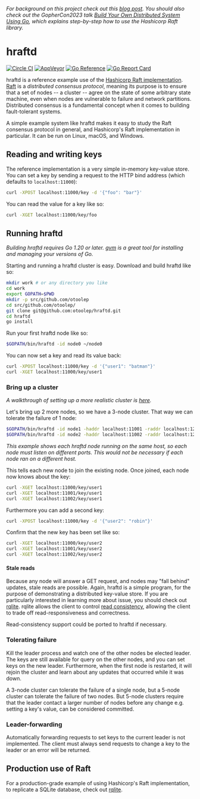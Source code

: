 _For background on this project check out this [blog post](http://www.philipotoole.com/building-a-distributed-key-value-store-using-raft/). You should also check out the GopherCon2023 talk [Build Your Own Distributed System Using Go](https://www.youtube.com/watch?v=8XbxQ1Epi5w), which explains step-by-step how to use the Hashicorp Raft library._


hraftd
======
[![Circle CI](https://circleci.com/gh/otoolep/hraftd/tree/master.svg?style=svg)](https://circleci.com/gh/otoolep/hraftd/tree/master)
[![AppVeyor](https://ci.appveyor.com/api/projects/status/github/otoolep/hraftd?branch=master&svg=true)](https://ci.appveyor.com/project/otoolep/hraftd)
[![Go Reference](https://pkg.go.dev/badge/github.com/otoolep/hraftd.svg)](https://pkg.go.dev/github.com/otoolep/hraftd)
[![Go Report Card](https://goreportcard.com/badge/github.com/otoolep/hraftd)](https://goreportcard.com/report/github.com/otoolep/hraftd)

hraftd is a reference example use of the [Hashicorp Raft implementation](https://github.com/hashicorp/raft). [Raft](https://raft.github.io/) is a _distributed consensus protocol_, meaning its purpose is to ensure that a set of nodes -- a cluster -- agree on the state of some arbitrary state machine, even when nodes are vulnerable to failure and network partitions. Distributed consensus is a fundamental concept when it comes to building fault-tolerant systems.

A simple example system like hraftd makes it easy to study the Raft consensus protocol in general, and Hashicorp's Raft implementation in particular. It can be run on Linux, macOS, and Windows.

## Reading and writing keys

The reference implementation is a very simple in-memory key-value store. You can set a key by sending a request to the HTTP bind address (which defaults to `localhost:11000`):
```bash
curl -XPOST localhost:11000/key -d '{"foo": "bar"}'
```

You can read the value for a key like so:
```bash
curl -XGET localhost:11000/key/foo
```

## Running hraftd
*Building hraftd requires Go 1.20 or later. [gvm](https://github.com/moovweb/gvm) is a great tool for installing and managing your versions of Go.*

Starting and running a hraftd cluster is easy. Download and build hraftd like so:
```bash
mkdir work # or any directory you like
cd work
export GOPATH=$PWD
mkdir -p src/github.com/otoolep
cd src/github.com/otoolep/
git clone git@github.com:otoolep/hraftd.git
cd hraftd
go install
```

Run your first hraftd node like so:
```bash
$GOPATH/bin/hraftd -id node0 ~/node0
```

You can now set a key and read its value back:
```bash
curl -XPOST localhost:11000/key -d '{"user1": "batman"}'
curl -XGET localhost:11000/key/user1
```

### Bring up a cluster
_A walkthrough of setting up a more realistic cluster is [here](https://github.com/otoolep/hraftd/blob/master/CLUSTERING.md)._

Let's bring up 2 more nodes, so we have a 3-node cluster. That way we can tolerate the failure of 1 node:
```bash
$GOPATH/bin/hraftd -id node1 -haddr localhost:11001 -raddr localhost:12001 -join :11000 ~/node1
$GOPATH/bin/hraftd -id node2 -haddr localhost:11002 -raddr localhost:12002 -join :11000 ~/node2
```
_This example shows each hraftd node running on the same host, so each node must listen on different ports. This would not be necessary if each node ran on a different host._

This tells each new node to join the existing node. Once joined, each node now knows about the key:
```bash
curl -XGET localhost:11000/key/user1
curl -XGET localhost:11001/key/user1
curl -XGET localhost:11002/key/user1
```

Furthermore you can add a second key:
```bash
curl -XPOST localhost:11000/key -d '{"user2": "robin"}'
```

Confirm that the new key has been set like so:
```bash
curl -XGET localhost:11000/key/user2
curl -XGET localhost:11001/key/user2
curl -XGET localhost:11002/key/user2
```

#### Stale reads
Because any node will answer a GET request, and nodes may "fall behind" updates, stale reads are possible. Again, hraftd is a simple program, for the purpose of demonstrating a distributed key-value store. If you are particularly interested in learning more about issue, you should check out [rqlite](https://rqlite.io/). rqlite allows the client to control [read consistency](https://rqlite.io/docs/api/read-consistency/), allowing the client to trade off read-responsiveness and correctness.

Read-consistency support could be ported to hraftd if necessary.

### Tolerating failure
Kill the leader process and watch one of the other nodes be elected leader. The keys are still available for query on the other nodes, and you can set keys on the new leader. Furthermore, when the first node is restarted, it will rejoin the cluster and learn about any updates that occurred while it was down.

A 3-node cluster can tolerate the failure of a single node, but a 5-node cluster can tolerate the failure of two nodes. But 5-node clusters require that the leader contact a larger number of nodes before any change e.g. setting a key's value, can be considered committed.

### Leader-forwarding
Automatically forwarding requests to set keys to the current leader is not implemented. The client must always send requests to change a key to the leader or an error will be returned.

## Production use of Raft
For a production-grade example of using Hashicorp's Raft implementation, to replicate a SQLite database, check out [rqlite](https://github.com/rqlite/rqlite).
